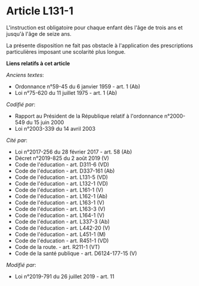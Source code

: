 # Article L131-1

L'instruction est obligatoire pour chaque enfant dès l'âge de trois ans et jusqu'à l'âge de seize ans.

La présente disposition ne fait pas obstacle à l'application des prescriptions particulières imposant une scolarité plus
longue.

**Liens relatifs à cet article**

_Anciens textes_:

  - Ordonnance n°59-45 du 6 janvier 1959 - art. 1 (Ab)
  - Loi n°75-620 du 11 juillet 1975 - art. 1 (Ab)

_Codifié par_:

  - Rapport au Président de la République relatif à l'ordonnance n°2000-549 du 15 juin 2000
  - Loi n°2003-339 du 14 avril 2003

_Cité par_:

  - Loi n°2017-256 du 28 février 2017 - art. 58 (Ab)
  - Décret n°2019-825 du 2 août 2019 (V)
  - Code de l'éducation - art. D311-6 (VD)
  - Code de l'éducation - art. D337-161 (Ab)
  - Code de l'éducation - art. L131-5 (VD)
  - Code de l'éducation - art. L132-1 (VD)
  - Code de l'éducation - art. L161-1 (V)
  - Code de l'éducation - art. L162-1 (Ab)
  - Code de l'éducation - art. L163-1 (V)
  - Code de l'éducation - art. L163-3 (V)
  - Code de l'éducation - art. L164-1 (V)
  - Code de l'éducation - art. L337-3 (Ab)
  - Code de l'éducation - art. L442-20 (V)
  - Code de l'éducation - art. L451-1 (M)
  - Code de l'éducation - art. R451-1 (VD)
  - Code de la route. - art. R211-1 (VT)
  - Code de la santé publique - art. D6124-177-15 (V)

_Modifié par_:

  - Loi n°2019-791 du 26 juillet 2019 - art. 11
